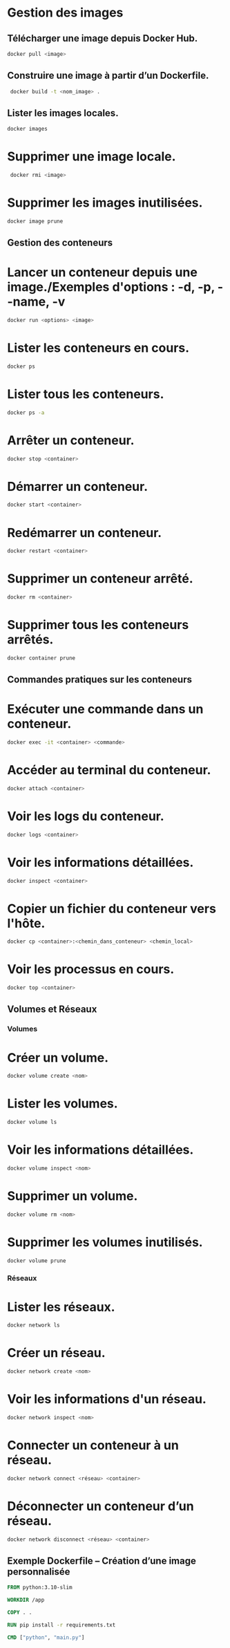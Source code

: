 # Gestion des images
## Télécharger une image depuis Docker Hub.
```bash
docker pull <image>  
```

## Construire une image à partir d’un Dockerfile.
```bash
 docker build -t <nom_image> . 
```

## Lister les images locales.
```bash
docker images
```

# Supprimer une image locale.
```bash
 docker rmi <image>  
```

# Supprimer les images inutilisées.
```bash
docker image prune  
```


##  Gestion des conteneurs
# Lancer un conteneur depuis une image./Exemples d'options : -d, -p, --name, -v
```bash
docker run <options> <image>
```

# Lister les conteneurs en cours.
```bash
docker ps  
```

# Lister tous les conteneurs.
```bash
docker ps -a  
```

# Arrêter un conteneur.
```bash
docker stop <container>  
```

# Démarrer un conteneur.
```bash
docker start <container>  
```

# Redémarrer un conteneur.
```bash
docker restart <container>  
```

# Supprimer un conteneur arrêté.
```bash
docker rm <container>  
```

# Supprimer tous les conteneurs arrêtés.
```bash
docker container prune  
```


##  Commandes pratiques sur les conteneurs
# Exécuter une commande dans un conteneur.
```bash
docker exec -it <container> <commande>
```

# Accéder au terminal du conteneur.
```bash
docker attach <container>
```
# Voir les logs du conteneur.
```bash
docker logs <container>  
```
# Voir les informations détaillées.
```bash
docker inspect <container>  
```
# Copier un fichier du conteneur vers l'hôte.
```bash
docker cp <container>:<chemin_dans_conteneur> <chemin_local>
```  

# Voir les processus en cours.
```bash
docker top <container>  
```

##  Volumes et Réseaux

###  Volumes

# Créer un volume.
```bash
docker volume create <nom>
```

# Lister les volumes.
```bash
docker volume ls
```

# Voir les informations détaillées.
```bash
docker volume inspect <nom>
```

# Supprimer un volume.
```bash
docker volume rm <nom>  
```

# Supprimer les volumes inutilisés.
```bash
docker volume prune  
```

###  Réseaux
# Lister les réseaux.
```bash
docker network ls  
```

# Créer un réseau.
```bash
docker network create <nom>
```

# Voir les informations d'un réseau.
```bash
docker network inspect <nom>  
```

# Connecter un conteneur à un réseau.
```bash
docker network connect <réseau> <container>
```

# Déconnecter un conteneur d’un réseau.
```bash
docker network disconnect <réseau> <container>  
```

##  Exemple Dockerfile – Création d’une image personnalisée
```dockerfile
FROM python:3.10-slim

WORKDIR /app

COPY . .

RUN pip install -r requirements.txt

CMD ["python", "main.py"]
```
